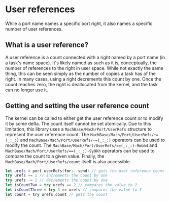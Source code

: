 # User references

While a port name names a specific port right, it also names a specific number of user references.

## What is a user reference?

A user reference is a count connected with a right named by a port name (in a task's name space). It's likely named as such as it is, conceptually, the number of references to the right in user space. While not exactly the same thing, this can be seen simply as the number of copies a task has of the right. In many cases, using a right decrements this count by one. Once the count reaches zero, the right is deallocated from the kernel, and the task can no longer use it.

## Getting and setting the user reference count

The kernel can be called to either get the user reference count or to modify it by some delta. The count itself cannot be set atomically. Due to this limitation, this library uses a ``MachBase/Mach/Port/UserRefs`` structure to represent the user reference count. The ``MachBase/Mach/Port/UserRefs/+=(_:_:)`` and ``MachBase/Mach/Port/UserRefs/-=(_:_:)`` operators can be used to modify the count. The ``MachBase/Mach/Port/UserRefs/==(_:_:)-9mbh4`` and ``MachBase/Mach/Port/UserRefs/==(_:_:)-9y9kh`` operators can be used to compare the count to a given value. Finally, the ``MachBase/Mach/Port/UserRefs/count`` itself is also accessible.

```swift
let urefs = port.userRefs(for: .send) // gets the user reference count for the send right
try urefs += 1 // increments the count by one
try urefs -= 1 // decrements the count by one
let isCountTwo = try urefs == 2 // compares the value to 2
let isCountThree = try 3 == urefs // compares the value to 3
let count = try urefs.count // gets the count
```